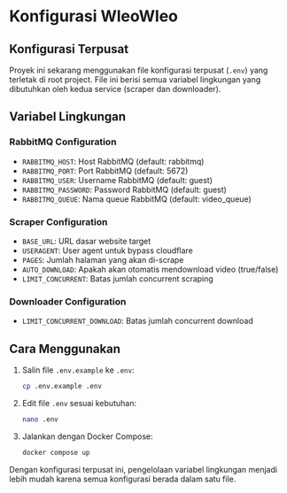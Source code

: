 # Konfigurasi WleoWleo

## Konfigurasi Terpusat

Proyek ini sekarang menggunakan file konfigurasi terpusat (`.env`) yang terletak di root project. File ini berisi semua variabel lingkungan yang dibutuhkan oleh kedua service (scraper dan downloader).

## Variabel Lingkungan

### RabbitMQ Configuration
- `RABBITMQ_HOST`: Host RabbitMQ (default: rabbitmq)
- `RABBITMQ_PORT`: Port RabbitMQ (default: 5672)
- `RABBITMQ_USER`: Username RabbitMQ (default: guest)
- `RABBITMQ_PASSWORD`: Password RabbitMQ (default: guest)
- `RABBITMQ_QUEUE`: Nama queue RabbitMQ (default: video_queue)

### Scraper Configuration
- `BASE_URL`: URL dasar website target
- `USERAGENT`: User agent untuk bypass cloudflare
- `PAGES`: Jumlah halaman yang akan di-scrape
- `AUTO_DOWNLOAD`: Apakah akan otomatis mendownload video (true/false)
- `LIMIT_CONCURRENT`: Batas jumlah concurrent scraping

### Downloader Configuration
- `LIMIT_CONCURRENT_DOWNLOAD`: Batas jumlah concurrent download

## Cara Menggunakan

1. Salin file `.env.example` ke `.env`:
   ```bash
   cp .env.example .env
   ```

2. Edit file `.env` sesuai kebutuhan:
   ```bash
   nano .env
   ```

3. Jalankan dengan Docker Compose:
   ```bash
   docker compose up
   ```

Dengan konfigurasi terpusat ini, pengelolaan variabel lingkungan menjadi lebih mudah karena semua konfigurasi berada dalam satu file.